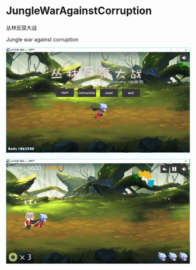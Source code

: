 # JungleWarAgainstCorruption

丛林反腐大战

Jungle war against corruption


![image](https://github.com/H-J-F/JungleWarAgainstCorruption/blob/master/ReadmeImages/1.png)

![image](https://github.com/H-J-F/JungleWarAgainstCorruption/blob/master/ReadmeImages/2.png)
